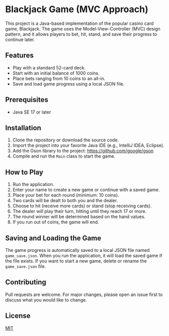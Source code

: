 # Blackjack Game (MVC Approach)

This project is a Java-based implementation of the popular casino card game, Blackjack. The game uses the Model-View-Controller (MVC) design pattern, and it allows players to bet, hit, stand, and save their progress to continue later.

## Features

- Play with a standard 52-card deck.
- Start with an initial balance of 1000 coins.
- Place bets ranging from 10 coins to an all-in.
- Save and load game progress using a local JSON file.

## Prerequisites

- Java SE 17 or later

## Installation

1. Clone the repository or download the source code.
2. Import the project into your favorite Java IDE (e.g., IntelliJ IDEA, Eclipse).
3. Add the Gson library to the project: https://github.com/google/gson
4. Compile and run the `Main` class to start the game.

## How to Play

1. Run the application.
2. Enter your name to create a new game or continue with a saved game.
3. Place your bet for each round (minimum: 10 coins).
4. Two cards will be dealt to both you and the dealer.
5. Choose to hit (receive more cards) or stand (stop receiving cards).
6. The dealer will play their turn, hitting until they reach 17 or more.
7. The round winner will be determined based on the hand values.
8. If you run out of coins, the game will end.

## Saving and Loading the Game

The game progress is automatically saved to a local JSON file named `game_save.json`. When you run the application, it will load the saved game if the file exists. If you want to start a new game, delete or rename the `game_save.json` file.

## Contributing

Pull requests are welcome. For major changes, please open an issue first to discuss what you would like to change.

## License

[MIT](https://choosealicense.com/licenses/mit/)
